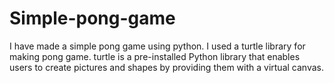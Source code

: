 # Simple-pong-game
I have made a simple pong game using python.
I used a turtle library for making pong game.
turtle is a pre-installed Python library that enables users to create pictures and shapes by providing them with a virtual canvas.

